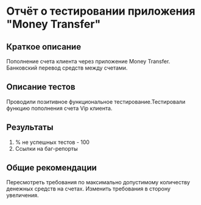 # Отчёт о тестировании приложения "Money Transfer"

## Краткое описание

Пополнение счета клиента через приложение Money Transfer. Банковский перевод средств между счетами.

## Описание тестов

Проводили позитивное функциональное тестирование.Тестировали функцию пополнения счета Vip клиента.

## Результаты

1. % не успешных тестов - 100
2. Ссылки на баг-репорты 

## Общие рекомендации

Пересмотреть требования по максимально допустимому количеству денежных средств на счетах. Изменить требования в сторону увеличения.
